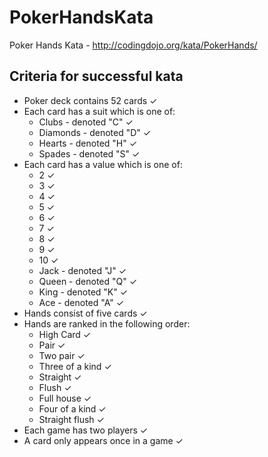 # PokerHandsKata

Poker Hands Kata - <http://codingdojo.org/kata/PokerHands/>

## Criteria for successful kata

* Poker deck contains 52 cards ✓
* Each card has a suit which is one of:
  * Clubs - denoted "C" ✓
  * Diamonds - denoted "D" ✓
  * Hearts - denoted "H" ✓
  * Spades - denoted "S" ✓
* Each card has a value which is one of:
  * 2 ✓
  * 3 ✓
  * 4 ✓
  * 5 ✓
  * 6 ✓
  * 7 ✓
  * 8 ✓
  * 9 ✓
  * 10 ✓
  * Jack - denoted "J" ✓
  * Queen - denoted "Q" ✓
  * King - denoted "K" ✓
  * Ace - denoted "A" ✓
* Hands consist of five cards ✓
* Hands are ranked in the following order:
  * High Card ✓
  * Pair ✓
  * Two pair ✓
  * Three of a kind ✓
  * Straight ✓
  * Flush ✓
  * Full house ✓
  * Four of a kind ✓
  * Straight flush ✓
* Each game has two players ✓
* A card only appears once in a game ✓
